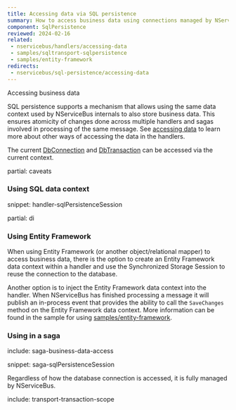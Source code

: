 ```yaml
---
title: Accessing data via SQL persistence
summary: How to access business data using connections managed by NServiceBus SQL persistence.
component: SqlPersistence
reviewed: 2024-02-16
related:
 - nservicebus/handlers/accessing-data
 - samples/sqltransport-sqlpersistence
 - samples/entity-framework
redirects:
 - nservicebus/sql-persistence/accessing-data
---
```


Accessing business data

SQL persistence supports a mechanism that allows using the same data context used by NServiceBus internals to also store business data. This ensures atomicity of changes done across multiple handlers and sagas involved in processing of the same message. See [accessing data](/nservicebus/handlers/accessing-data.md) to learn more about other ways of accessing the data in the handlers.

The current [DbConnection](https://msdn.microsoft.com/en-us/library/system.data.common.dbconnection.aspx) and [DbTransaction](https://msdn.microsoft.com/en-us/library/system.data.common.dbtransaction.aspx) can be accessed via the current context.

partial: caveats


### Using SQL data context

snippet: handler-sqlPersistenceSession

partial: di

### Using Entity Framework

When using Entity Framework (or another object/relational mapper) to access business data, there is the option to create an Entity Framework data context within a handler and use the Synchronized Storage Session to reuse the connection to the database.

Another option is to inject the Entity Framework data context into the handler. When NServiceBus has finished processing a message it will publish an in-process event that provides the ability to call the `SaveChanges` method on the Entity Framework data context. More information can be found in the sample for using [samples/entity-framework](/samples/entity-framework-core/).


### Using in a saga

include: saga-business-data-access

snippet: saga-sqlPersistenceSession


Regardless of how the database connection is accessed, it is fully managed by NServiceBus.

include: transport-transaction-scope
